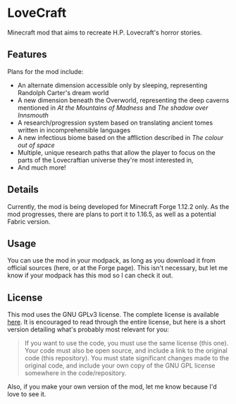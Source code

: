 # LoveCraft

Minecraft mod that aims to recreate H.P. Lovecraft's horror stories.

## Features

Plans for the mod include:

- An alternate dimension accessible only by sleeping, representing Randolph Carter's dream world
- A new dimension beneath the Overworld, representing the deep caverns mentioned in *At the Mountains of Madness* and *The shadow over Innsmouth*
- A research/progression system based on translating ancient tomes written in incomprehensible languages
- A new infectious biome based on the affliction described in *The colour out of space*
- Multiple, unique research paths that allow the player to focus on the parts of the Lovecraftian universe they're most interested in,
- And much more!

## Details

Currently, the mod is being developed for Minecraft Forge 1.12.2 only. As the mod progresses, there are plans to port it to 1.16.5, as well as a potential Fabric version.

## Usage

You can use the mod in your modpack, as long as you download it from official sources (here, or at the Forge page). This isn't necessary, but let me know if your modpack has this mod so I can check it out.

## License

This mod uses the GNU GPLv3 license. The complete license is available [here](LICENSE.txt). It is encouraged to read through the entire license, but here is a short version detailing what's probably most relevant for you:

> If you want to use the code, you must use the same license (this one). Your code must also be open source, and include a link to the original code (this repository). You must state significant changes made to the original code, and include your own copy of the GNU GPL license somewhere in the code/repository.

Also, if you make your own version of the mod, let me know because I'd love to see it.
